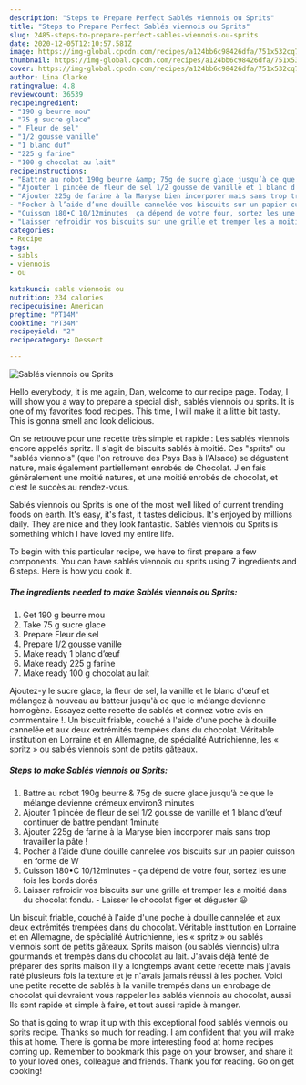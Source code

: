 ```yaml
---
description: "Steps to Prepare Perfect Sablés viennois ou Sprits"
title: "Steps to Prepare Perfect Sablés viennois ou Sprits"
slug: 2485-steps-to-prepare-perfect-sables-viennois-ou-sprits
date: 2020-12-05T12:10:57.581Z
image: https://img-global.cpcdn.com/recipes/a124bb6c98426dfa/751x532cq70/sables-viennois-ou-sprits-photo-principale-de-la-recette.jpg
thumbnail: https://img-global.cpcdn.com/recipes/a124bb6c98426dfa/751x532cq70/sables-viennois-ou-sprits-photo-principale-de-la-recette.jpg
cover: https://img-global.cpcdn.com/recipes/a124bb6c98426dfa/751x532cq70/sables-viennois-ou-sprits-photo-principale-de-la-recette.jpg
author: Lina Clarke
ratingvalue: 4.8
reviewcount: 36539
recipeingredient:
- "190 g beurre mou"
- "75 g sucre glace"
- " Fleur de sel"
- "1/2 gousse vanille"
- "1 blanc duf"
- "225 g farine"
- "100 g chocolat au lait"
recipeinstructions:
- "Battre au robot 190g beurre &amp; 75g de sucre glace jusqu’à ce que le mélange devienne crémeux environ3 minutes"
- "Ajouter 1 pincée de fleur de sel 1/2 gousse de vanille et 1 blanc d’œuf continuer de battre pendant 1minute"
- "Ajouter 225g de farine à la Maryse bien incorporer mais sans trop travailler la pâte !"
- "Pocher à l’aide d’une douille cannelée vos biscuits sur un papier cuisson en forme de W"
- "Cuisson 180•C 10/12minutes  ça dépend de votre four, sortez les une fois les bords dorés"
- "Laisser refroidir vos biscuits sur une grille et tremper les a moitié dans du chocolat fondu.  Laisser le chocolat figer et déguster 😃"
categories:
- Recipe
tags:
- sabls
- viennois
- ou

katakunci: sabls viennois ou 
nutrition: 234 calories
recipecuisine: American
preptime: "PT14M"
cooktime: "PT34M"
recipeyield: "2"
recipecategory: Dessert

---
```



![Sablés viennois ou Sprits](https://img-global.cpcdn.com/recipes/a124bb6c98426dfa/751x532cq70/sables-viennois-ou-sprits-photo-principale-de-la-recette.jpg)

Hello everybody, it is me again, Dan, welcome to our recipe page. Today, I will show you a way to prepare a special dish, sablés viennois ou sprits. It is one of my favorites food recipes. This time, I will make it a little bit tasty. This is gonna smell and look delicious.

On se retrouve pour une recette très simple et rapide : Les sablés viennois encore appelés spritz. Il s&#39;agit de biscuits sablés à moitié. Ces &#34;sprits&#34; ou &#34;sablés viennois&#34; (que l&#39;on retrouve des Pays Bas à l&#39;Alsace) se dégustent nature, mais également partiellement enrobés de Chocolat. J&#39;en fais généralement une moitié natures, et une moitié enrobés de chocolat, et c&#39;est le succès au rendez-vous.

Sablés viennois ou Sprits is one of the most well liked of current trending foods on earth. It's easy, it's fast, it tastes delicious. It's enjoyed by millions daily. They are nice and they look fantastic. Sablés viennois ou Sprits is something which I have loved my entire life.


To begin with this particular recipe, we have to first prepare a few components. You can have sablés viennois ou sprits using 7 ingredients and 6 steps. Here is how you cook it.

<!--inarticleads1-->

##### The ingredients needed to make Sablés viennois ou Sprits:

1. Get 190 g beurre mou
1. Take 75 g sucre glace
1. Prepare  Fleur de sel
1. Prepare 1/2 gousse vanille
1. Make ready 1 blanc d’œuf
1. Make ready 225 g farine
1. Make ready 100 g chocolat au lait


Ajoutez-y le sucre glace, la fleur de sel, la vanille et le blanc d&#39;œuf et mélangez à nouveau au batteur jusqu&#39;à ce que le mélange devienne homogène. Essayez cette recette de sablés et donnez votre avis en commentaire !. Un biscuit friable, couché à l&#39;aide d&#39;une poche à douille cannelée et aux deux extrémités trempées dans du chocolat. Véritable institution en Lorraine et en Allemagne, de spécialité Autrichienne, les « spritz » ou sablés viennois sont de petits gâteaux. 

<!--inarticleads2-->

##### Steps to make Sablés viennois ou Sprits:

1. Battre au robot 190g beurre &amp; 75g de sucre glace jusqu’à ce que le mélange devienne crémeux environ3 minutes
1. Ajouter 1 pincée de fleur de sel 1/2 gousse de vanille et 1 blanc d’œuf continuer de battre pendant 1minute
1. Ajouter 225g de farine à la Maryse bien incorporer mais sans trop travailler la pâte !
1. Pocher à l’aide d’une douille cannelée vos biscuits sur un papier cuisson en forme de W
1. Cuisson 180•C 10/12minutes  - ça dépend de votre four, sortez les une fois les bords dorés
1. Laisser refroidir vos biscuits sur une grille et tremper les a moitié dans du chocolat fondu.  - Laisser le chocolat figer et déguster 😃


Un biscuit friable, couché à l&#39;aide d&#39;une poche à douille cannelée et aux deux extrémités trempées dans du chocolat. Véritable institution en Lorraine et en Allemagne, de spécialité Autrichienne, les « spritz » ou sablés viennois sont de petits gâteaux. Sprits maison (ou sablés viennois) ultra gourmands et trempés dans du chocolat au lait. J&#39;avais déjà tenté de préparer des sprits maison il y a longtemps avant cette recette mais j&#39;avais raté plusieurs fois la texture et je n&#39;avais jamais réussi à les pocher. Voici une petite recette de sablés à la vanille trempés dans un enrobage de chocolat qui devraient vous rappeler les sablés viennois au chocolat, aussi Ils sont rapide et simple à faire, et tout aussi rapide à manger. 

So that is going to wrap it up with this exceptional food sablés viennois ou sprits recipe. Thanks so much for reading. I am confident that you will make this at home. There is gonna be more interesting food at home recipes coming up. Remember to bookmark this page on your browser, and share it to your loved ones, colleague and friends. Thank you for reading. Go on get cooking!
